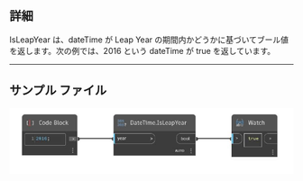 ## 詳細
IsLeapYear は、dateTime が Leap Year の期間内かどうかに基づいてブール値を返します。次の例では、2016 という dateTime が true を返しています。
___
## サンプル ファイル

![IsLeapYear](./DSCore.DateTime.IsLeapYear_img.jpg)

